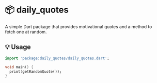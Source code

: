 # 📦 daily_quotes

A simple Dart package that provides motivational quotes and a method to fetch one at random.

## 💡 Usage

```dart
import 'package:daily_quotes/daily_quotes.dart';

void main() {
  print(getRandomQuote());
}
